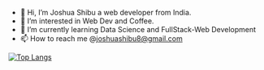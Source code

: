 - 👋 Hi, I’m Joshua Shibu a web developer from India.
- 👀 I’m interested in Web Dev and Coffee.
- 🌱 I’m currently learning Data Science and FullStack-Web Development
- 📫 How to reach me @joshuashibu8@gmail.com

[![Top Langs](https://github-readme-stats.vercel.app/api/top-langs/?username=JoshuaShibu&layout=compact)](https://github.com/JoshuaShibu)


<!---
JoshuaShibu/Intro is a ✨ special ✨ repository because its `README.md` (this file) appears on your GitHub profile.
You can click the Preview link to take a look at your changes.
--->

